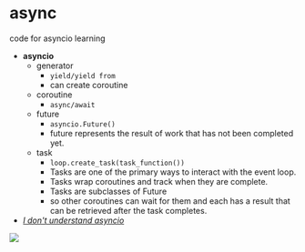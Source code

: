# async
code for asyncio learning

+ **asyncio**
    - generator
        + ```yield/yield from```
        + can create coroutine
    - coroutine
        + ```async/await```
    - future
        + ```asyncio.Future()```
        + future represents the result of work that has not been completed yet.
    - task
        + ```loop.create_task(task_function())```
        + Tasks are one of the primary ways to interact with the event loop.
        + Tasks wrap coroutines and track when they are complete.
        + Tasks are subclasses of Future
        + so other coroutines can wait for them and each has a result that can be retrieved after the task completes.
+ [*I don't understand asyncio*](http://lucumr.pocoo.org/2016/10/30/i-dont-understand-asyncio/)

![](http://7xj431.com1.z0.glb.clouddn.com/%E5%B1%8F%E5%B9%95%E5%BF%AB%E7%85%A7%202016-11-13%20%E4%B8%8B%E5%8D%885.22.04.png)
